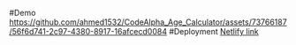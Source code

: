 #Demo
https://github.com/ahmed1532/CodeAlpha_Age_Calculator/assets/73766187/56f6d741-2c97-4380-8917-16afcecd0084
#Deployment
[Netlify link](https://ahmed-mahmoud-age-calculator.netlify.app/)
